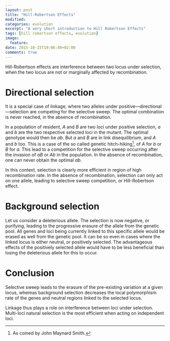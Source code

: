 ```yaml
---
layout: post
title: "Hill-Robertson Effects"
modified:
categories: evolution
excerpt: "A very short introduction to Hill Robertson Effects"
tags: [hill robertson effects, evolution]
image:
  feature:
date: 2015-10-15T19:06:40+02:00
comments: true
---
```


Hill-Robertson effects are interference between two locus under selection, when
the two locus are not or marginally affected by recombination.

# Directional selection

It is a special case of linkage, where two alleles under
positive—directional—selection are competing for the selective sweep. The
optimal combination is never reached, in the absence of recombination.

In a population of resident, *A* and *B* are two loci under positive selection,
*a* and *b* are the two respective selected loci in the mutant. The optimal
genotype would then be *ab*. But *a* and *B* are in link disequilibrium, and *A*
and *b* too. This is a case of the so called genetic hitch-hiking[^1], of *A*
for *b* or *B* for *a*. This lead to a competition for the selective sweep
occurring after the invasion of *aB* or *Ab* in the population. In the absence
of recombination, one can never obtain the optimal *ab*.

In this context, selection is clearly more efficient in region of high
recombination rate. In the absence of recombination, selection can only act on
one allele, leading to selective sweep competition, or Hill-Robertson effect. 

# Background selection

Let us consider a deleterious allele. The selection is now negative, or
purifying, leading to the progressive erasure of the allele from the genetic
pool. All genes and loci being currently linked to this specific allele would be
erased as well from the genetic pool. It can be so even in cases where the
linked locus is either neutral, or positively selected. The advantageous effects
of the positively selected allele would have to be less beneficial than losing the
deleterious allele for this to occur.

# Conclusion

Selective sweep leads to the erasure of the pre-existing variation at a given
locus, whereas background selection decreases the local polymorphism rate of the
genes and neutral regions linked to the selected locus.

Linkage thus plays a role on interference between loci under selection.
Multi-loci natural selection is the most efficient when acting on independent
loci.

[^1]: As coined by John Maynard Smith.
